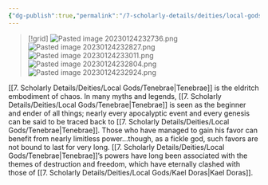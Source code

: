 ```yaml
---
{"dg-publish":true,"permalink":"/7-scholarly-details/deities/local-gods/tenebrae/"}
---
```



>[!grid]
![Pasted image 20230124232736.png](/img/user/x.%20Assets/Attachments/Pasted%20image%2020230124232736.png)
![Pasted image 20230124232827.png](/img/user/x.%20Assets/Attachments/Pasted%20image%2020230124232827.png)
![Pasted image 20230124233011.png](/img/user/x.%20Assets/Attachments/Pasted%20image%2020230124233011.png)
![Pasted image 20230124232804.png](/img/user/x.%20Assets/Attachments/Pasted%20image%2020230124232804.png)
![Pasted image 20230124232924.png](/img/user/x.%20Assets/Attachments/Pasted%20image%2020230124232924.png)

[[7. Scholarly Details/Deities/Local Gods/Tenebrae\|Tenebrae]] is the eldritch embodiment of chaos. In many myths and legends, [[7. Scholarly Details/Deities/Local Gods/Tenebrae\|Tenebrae]] is seen as the beginner and ender of all things; nearly every apocalyptic event and every genesis can be said to be traced back to [[7. Scholarly Details/Deities/Local Gods/Tenebrae\|Tenebrae]]. Those who have managed to gain his favor can benefit from nearly limitless power…though, as a fickle god, such favors are not bound to last for very long. [[7. Scholarly Details/Deities/Local Gods/Tenebrae\|Tenebrae]]’s powers have long been associated with the themes of destruction and freedom, which have eternally clashed with those of [[7. Scholarly Details/Deities/Local Gods/Kael Doras\|Kael Doras]].

